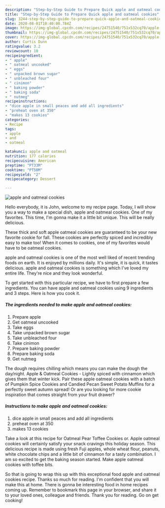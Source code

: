 ```yaml
---
description: "Step-by-Step Guide to Prepare Quick apple and oatmeal cookies"
title: "Step-by-Step Guide to Prepare Quick apple and oatmeal cookies"
slug: 3244-step-by-step-guide-to-prepare-quick-apple-and-oatmeal-cookies
date: 2020-08-01T10:40:00.784Z
image: https://img-global.cpcdn.com/recipes/24751540/751x532cq70/apple-and-oatmeal-cookies-recipe-main-photo.jpg
thumbnail: https://img-global.cpcdn.com/recipes/24751540/751x532cq70/apple-and-oatmeal-cookies-recipe-main-photo.jpg
cover: https://img-global.cpcdn.com/recipes/24751540/751x532cq70/apple-and-oatmeal-cookies-recipe-main-photo.jpg
author: Curtis Dunn
ratingvalue: 3.2
reviewcount: 10
recipeingredient:
- " apple"
- " oatmeal uncooked"
- " eggs"
- " unpacked brown sugar"
- " unbleached four"
- " cinimon"
- " baking powder"
- " baking soda"
- " nutmeg"
recipeinstructions:
- "dice apple in small peaces and add all ingredients"
- "preheat oven at 350"
- "makes 13 cookies"
categories:
- Recipe
tags:
- apple
- and
- oatmeal

katakunci: apple and oatmeal 
nutrition: 177 calories
recipecuisine: American
preptime: "PT33M"
cooktime: "PT50M"
recipeyield: "2"
recipecategory: Dessert

---
```



![apple and oatmeal cookies](https://img-global.cpcdn.com/recipes/24751540/751x532cq70/apple-and-oatmeal-cookies-recipe-main-photo.jpg)

Hello everybody, it is John, welcome to my recipe page. Today, I will show you a way to make a special dish, apple and oatmeal cookies. One of my favorites. This time, I'm gonna make it a little bit unique. This will be really delicious.

These thick and soft apple oatmeal cookies are guaranteed to be your new favorite cookie for fall. These cookies are perfectly spiced and incredibly easy to make too! When it comes to cookies, one of my favorites would have to be oatmeal cookies.

apple and oatmeal cookies is one of the most well liked of recent trending foods on earth. It is enjoyed by millions daily. It's simple, it is quick, it tastes delicious. apple and oatmeal cookies is something which I've loved my entire life. They're nice and they look wonderful.


To get started with this particular recipe, we have to first prepare a few ingredients. You can have apple and oatmeal cookies using 9 ingredients and 3 steps. Here is how you cook it.

<!--inarticleads1-->

##### The ingredients needed to make apple and oatmeal cookies:

1. Prepare  apple
1. Get  oatmeal uncooked
1. Take  eggs
1. Take  unpacked brown sugar
1. Take  unbleached four
1. Take  cinimon
1. Prepare  baking powder
1. Prepare  baking soda
1. Get  nutmeg


The dough requires chilling which means you can make the dough the day/night. Apple &amp; Oatmeal Cookies - Lightly spiced with cinnamon which gives them that winter kick. Pair these apple oatmeal cookies with a batch of Pumpkin Spice Cookies and Candied Pecan Sweet Potato Muffins for a perfectly sweet autumn spread! Or are you looking for more cookie inspiration that comes straight from your fruit drawer? 

<!--inarticleads2-->

##### Instructions to make apple and oatmeal cookies:

1. dice apple in small peaces and add all ingredients
1. preheat oven at 350
1. makes 13 cookies


Take a look at this recipe for Oatmeal Pear Toffee Cookies or. Apple oatmeal cookies will certainly satisfy your snack cravings this holiday season. This delicious recipe is made using fresh Fuji apples, whole wheat flour, peanuts, white chocolate chips and a little bit of cinnamon for a tasty combination. I am so excited to get the baking season started. Make apple oatmeal cookies with toffee bits. 

So that is going to wrap this up with this exceptional food apple and oatmeal cookies recipe. Thanks so much for reading. I'm confident that you will make this at home. There is gonna be interesting food in home recipes coming up. Remember to bookmark this page in your browser, and share it to your loved ones, colleague and friends. Thank you for reading. Go on get cooking!
